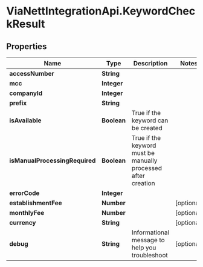 # ViaNettIntegrationApi.KeywordCheckResult

## Properties
Name | Type | Description | Notes
------------ | ------------- | ------------- | -------------
**accessNumber** | **String** |  | 
**mcc** | **Integer** |  | 
**companyId** | **Integer** |  | 
**prefix** | **String** |  | 
**isAvailable** | **Boolean** | True if the keyword can be created | 
**isManualProcessingRequired** | **Boolean** | True if the keyword must be manually processed after creation | 
**errorCode** | **Integer** |  | 
**establishmentFee** | **Number** |  | [optional] 
**monthlyFee** | **Number** |  | [optional] 
**currency** | **String** |  | [optional] 
**debug** | **String** | Informational message to help you troubleshoot | [optional] 


